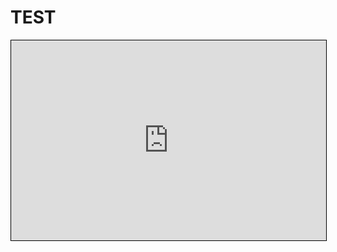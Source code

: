 TEST
======
<iframe id="embed_dom" name="embed_dom" frameborder="0" style="border:1px solid #000;display:block;width:100%; height:320px;" src="https://www.processon.com/embed/58ee3324e4b0dfe7d699e15b"></iframe>
